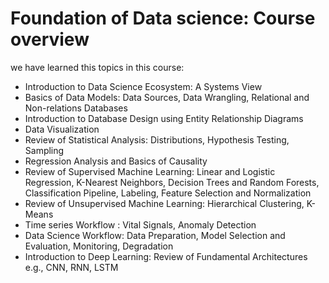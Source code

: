 # Foundation of Data science: Course overview

we have learned this topics in this course:
- Introduction to Data Science Ecosystem: A Systems View 
- Basics of Data Models: Data Sources, Data Wrangling, Relational and Non-relations Databases
- Introduction to Database Design using Entity Relationship Diagrams
- Data Visualization
- Review of Statistical Analysis: Distributions, Hypothesis Testing, Sampling
- Regression Analysis and Basics of Causality
- Review of Supervised Machine Learning: Linear and Logistic Regression, K-Nearest Neighbors, Decision Trees and Random Forests, Classification Pipeline, Labeling, Feature Selection and Normalization 
- Review of Unsupervised Machine Learning: Hierarchical Clustering, K-Means
- Time series Workflow : Vital Signals, Anomaly Detection
- Data Science Workflow: Data Preparation, Model Selection and Evaluation, Monitoring, Degradation
- Introduction to Deep Learning: Review of Fundamental Architectures e.g., CNN, RNN, LSTM

